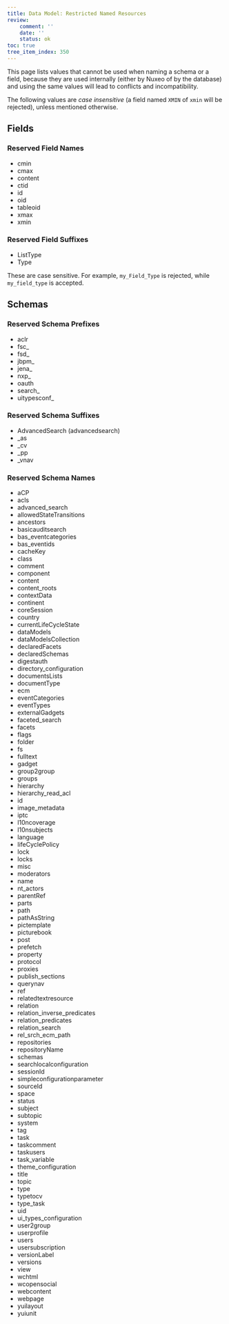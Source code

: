 ```yaml
---
title: Data Model: Restricted Named Resources
review:
    comment: ''
    date: ''
    status: ok
toc: true
tree_item_index: 350
---
```

This page lists values that cannot be used when naming a schema or a field, because they are used internally (either by Nuxeo of by the database) and using the same values will lead to conflicts and incompatibility.

The following values are *case insensitive* (a field named `XMIN` of `xmin` will be rejected), unless mentioned otherwise.

## Fields

### Reserved Field Names

* cmin
* cmax
* content
* ctid
* id
* oid
* tableoid
* xmax
* xmin

### Reserved Field Suffixes

* ListType
* Type

These are case sensitive. For example, `my_Field_Type` is rejected, while `my_field_type` is accepted.

## Schemas

### Reserved Schema Prefixes

* aclr
* fsc_
* fsd_
* jbpm_
* jena_
* nxp_
* oauth
* search_
* uitypesconf_

### Reserved Schema Suffixes

* AdvancedSearch (advancedsearch)
* _as
* _cv
* _pp
* _vnav


### Reserved Schema Names

* aCP
* acls
* advanced_search
* allowedStateTransitions
* ancestors
* basicauditsearch
* bas_eventcategories
* bas_eventids
* cacheKey
* class
* comment
* component
* content
* content_roots
* contextData
* continent
* coreSession
* country
* currentLifeCycleState
* dataModels
* dataModelsCollection
* declaredFacets
* declaredSchemas
* digestauth
* directory_configuration
* documentsLists
* documentType
* ecm
* eventCategories
* eventTypes
* externalGadgets
* faceted_search
* facets
* flags
* folder
* fs
* fulltext
* gadget
* group2group
* groups
* hierarchy
* hierarchy_read_acl
* id
* image_metadata
* iptc
* l10ncoverage
* l10nsubjects
* language
* lifeCyclePolicy
* lock
* locks
* misc
* moderators
* name
* nt_actors
* parentRef
* parts
* path
* pathAsString
* pictemplate
* picturebook
* post
* prefetch
* property
* protocol
* proxies
* publish_sections
* querynav
* ref
* relatedtextresource
* relation
* relation_inverse_predicates
* relation_predicates
* relation_search
* rel_srch_ecm_path
* repositories
* repositoryName
* schemas
* searchlocalconfiguration
* sessionId
* simpleconfigurationparameter
* sourceId
* space
* status
* subject
* subtopic
* system
* tag
* task
* taskcomment
* taskusers
* task_variable
* theme_configuration
* title
* topic
* type
* typetocv
* type_task
* uid
* ui_types_configuration
* user2group
* userprofile
* users
* usersubscription
* versionLabel
* versions
* view
* wchtml
* wcopensocial
* webcontent
* webpage
* yuilayout
* yuiunit
